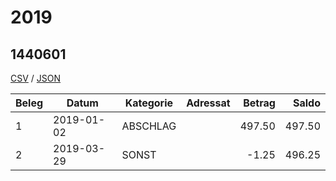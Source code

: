 # 2019

## 1440601
[CSV](1440601.csv) / [JSON](1440601.json) 

| Beleg | Datum | Kategorie | Adressat | Betrag | Saldo |
| ------ | ------ | ------ | ------ | ------:| ------:|
| 1 | 2019-01-02 | ABSCHLAG |  |     497.50 |     497.50 |
| 2 | 2019-03-29 | SONST |  |      -1.25 |     496.25 |


